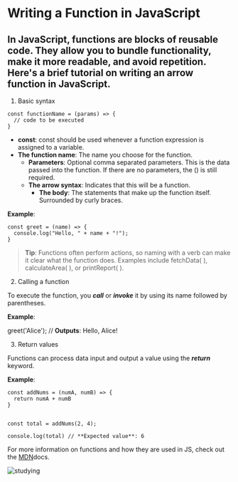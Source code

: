 # Writing a Function in JavaScript

## In JavaScript, functions are blocks of reusable code. They allow you to bundle functionality, make it more readable, and avoid repetition. Here's a brief tutorial on writing an arrow function in JavaScript.

1. Basic syntax
```
const functionName = (params) => {
  // code to be executed
}
```

* **const**: const should be used whenever a function expression is assigned to a variable.
* **The function name**: The name you choose for the function.
  * **Parameters**: Optional comma separated parameters. This is the data passed into the function. If there are no parameters, the () is still required.
  * **The arrow syntax**: Indicates that this will be a function.
    * **The body**: The statements that make up the function itself. Surrounded by curly braces.

**Example**:

```
const greet = (name) => {
  console.log("Hello, " + name + "!");
}
```

> **Tip**: Functions often perform actions, so naming with a verb can make it clear what the function does. Examples include fetchData( ), calculateArea( ), or printReport( ). 

2. Calling a function

To execute the function, you ***call*** or ***invoke*** it by using its name followed by parentheses.

**Example**:

greet('Alice'); // **Outputs**: Hello, Alice!

3. Return values

Functions can process data input and output a value using the ***return*** keyword.

**Example**: 

```
const addNums = (numA, numB) => {
  return numA + numB
}


const total = addNums(2, 4);

console.log(total) // **Expected value**: 6
```
For more information on functions and how they are used in JS, check out the [MDN]( https://developer.mozilla.org/en-US/docs/Web/JavaScript/Guide/Functions
)docs. 


![studying](https://images.unsplash.com/photo-1456513080510-7bf3a84b82f8?w=800&auto=format&fit=crop&q=60&ixlib=rb-4.0.3&ixid=M3wxMjA3fDB8MHxzZWFyY2h8Mnx8c3R1ZHl8ZW58MHx8MHx8fDA%3D)